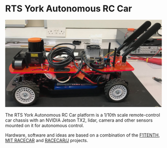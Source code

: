 # RTS York Autonomous RC Car

![Side of car](images/car-side.jpg)

The RTS York Autonomous RC Car platform is a 1/10th scale remote-control car chassis with an NVIDIA Jetson TX2, lidar, camera and other sensors mounted on it for autonomous control.

Hardware, software and ideas are based on a combination of the [F1TENTH](https://f1tenth.org/), [MIT RACECAR](https://racecar.mit.edu) and [RACECAR/J](https://racecarj.com/) projects.
